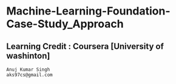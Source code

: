 # Machine-Learning-Foundation-Case-Study_Approach

## Learning Credit : Coursera [University of washinton]

```
Anuj Kumar Singh
aks97cs@gmail.com

```